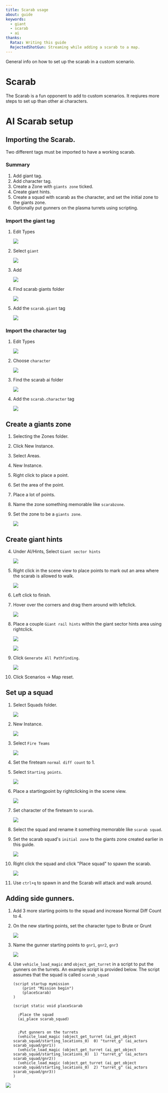 ```yaml
---
title: Scarab usage
about: guide
keywords:
  - giant
  - scarab
  - ai
thanks:
  Rataz: Writing this guide
  RejectedShotGun: Streaming while adding a scarab to a map.
---
```


General info on how to set up the scarab in a custom scenario.

# Scarab

The Scarab is a fun opponent to add to custom scenarios. It reqiures more steps to set up than other ai characters.


# AI Scarab setup

## Importing the Scarab.

Two different tags must be imported to have a working scarab.

### Summary

1. Add giant tag.
2. Add character tag.
3. Create a Zone with `giants zone` ticked.
4. Create giant hints.
5. Create a squad with scarab as the character, and set the initial zone to the giants zone.
6. Optionally put gunners on the plasma turrets using scripting.


### Import the giant tag

1.  Edit Types 

    ![](edit_types.png)

2. Select `giant`

    ![](add_giant.png)

3. Add

    ![](add_giant2.png)

4. Find scarab giants folder

    ![](scarab_path.png)

5. Add the `scarab.giant` tag

    ![](add_giant3.png)

### Import the character tag

1. Edit Types

    ![](edit_types.png)

2. Choose `character`

    ![](add_scarab_character.png)

3. Find the scarab ai folder

    ![](scarab_character_path.png)

4. Add the `scarab.character` tag

    ![](add_scarab_character2.png)


## Create a giants zone

1. Selecting the Zones folder.
2. Click New Instance.
3. Select Areas.
4. New Instance.
5. Right click to place a point.
6. Set the area of the point.
7. Place a lot of points.
3. Name the zone something memorable like `scarabzone`.
2. Set the zone to be a `giants zone`.

    ![](giants_zone.png)
    

## Create giant hints


4. Under AI/Hints, Select `Giant sector hints`
    
    ![](giant_sector_hints.png)

6. Right click in the scene view to place points to mark out an area where the scarab is allowed to walk.  

    ![](area2.jpg)

7. Left click to finish.
8. Hover over the corners and drag them around with leftclick.

    ![](area_drag.jpg)

7. Place a couple `Giant rail hints` within the giant sector hints area using rightclick.

    ![](railhints.png)

    ![](railhints2.jpg)

8. Click `Generate All Pathfinding`.

    ![](generate_pathfinding.png)

9. Click Scenarios -> Map reset.

## Set up a squad

1. Select Squads folder.

    ![](squads_folder.png)

2. New Instance.

    ![](squad_new_instance.png)

3. Select `Fire Teams`

    ![](sel_fireteam.png)

4. Set the fireteam `normal diff count` to 1.

5. Select `Starting points`.

    ![](sel_startingpoints.png)

6. Place a startingpoint by rightclicking in the scene view.

    ![](place_startingpoint.jpg)

7. Set character of the fireteam to `scarab`.

    ![](set_fireteam_character.png)

8. Select the squad and rename it something memorable like `scarab squad`.

9. Set the scarab squad's `initial zone` to the giants zone created earlier in this guide.
    
    ![](set_scarab_zone.png)

10. Right click the squad and click "Place squad" to spawn the scarab.

    ![](place_squad.png)

11. Use `ctrl+q` to spawn in and the Scarab will attack and walk around.


## Adding side gunners.

1. Add 3 more starting points to the squad and increase Normal Diff Count to 4.
2. On the new starting points, set the character type to Brute or Grunt

    ![](gunner_settings.png)

3. Name the gunner starting points to `gnr1`, `gnr2`, `gnr3`

    ![](gunner_starting_pts.png)

4. Use `vehicle_load_magic` and `object_get_turret` in a script to put the gunners on the turrets.  An example script is provided below.  The script assumes that the squad is called `scarab_squad`


    ```
    (script startup mymission
        (print "Mission begin")
        (placeScarab)
    )

    (script static void placeScarab

      ;Place the squad
      (ai_place scarab_squad)


      ;Put gunners on the turrets
      (vehicle_load_magic (object_get_turret (ai_get_object scarab_squad/starting_locations_0)  0) "turret_g" (ai_actors scarab_squad/gnr1))
      (vehicle_load_magic (object_get_turret (ai_get_object scarab_squad/starting_locations_0)  1) "turret_g" (ai_actors scarab_squad/gnr2))
      (vehicle_load_magic (object_get_turret (ai_get_object scarab_squad/starting_locations_0)  2) "turret_g" (ai_actors scarab_squad/gnr3))
    )
    ```

![](gnr.jpg)